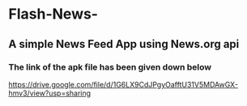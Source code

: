 # Flash-News-
## A simple News Feed App using News.org api
### The link of the apk file has been given down below
https://drive.google.com/file/d/1G6LX9CdJPgyOafftU31V5MDAwGX-hmv3/view?usp=sharing
